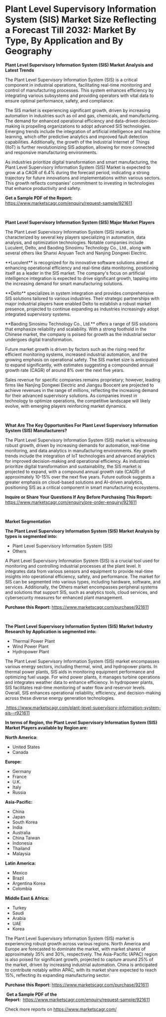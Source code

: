 <p><h1>Plant Level Supervisory Information System (SIS) Market Size Reflecting a Forecast Till 2032: Market By Type, By Application and By Geography</h1></p><p><strong>Plant Level Supervisory Information System (SIS) Market Analysis and Latest Trends</strong></p>
<p><p>The Plant Level Supervisory Information System (SIS) is a critical component in industrial operations, facilitating real-time monitoring and control of manufacturing processes. This system enhances efficiency by integrating various subsystems and providing operators with vital data to ensure optimal performance, safety, and compliance. </p><p>The SIS market is experiencing significant growth, driven by increasing automation in industries such as oil and gas, chemicals, and manufacturing. The demand for enhanced operational efficiency and data-driven decision-making is propelling organizations to adopt advanced SIS technologies. Emerging trends include the integration of artificial intelligence and machine learning, which offer predictive analytics and improved fault detection capabilities. Additionally, the growth of the Industrial Internet of Things (IIoT) is further revolutionizing SIS adoption, allowing for more connected and responsive manufacturing environments. </p><p>As industries prioritize digital transformation and smart manufacturing, the Plant Level Supervisory Information System (SIS) Market is expected to grow at a CAGR of 6.4% during the forecast period, indicating a strong trajectory for future innovations and implementations within various sectors. This growth reflects companies' commitment to investing in technologies that enhance productivity and safety.</p></p>
<p><strong>Get a Sample PDF of the Report:&nbsp;</strong> <a href="https://www.marketscagr.com/enquiry/request-sample/921611?utm_campaign=2113&utm_medium=2&utm_source=Github&utm_content=ia&utm_term=11032025&utm_id=plant-level-supervisory-information-system-sis">https://www.marketscagr.com/enquiry/request-sample/921611</a></p>
<p>&nbsp;</p>
<p><strong>Plant Level Supervisory Information System (SIS) Major Market Players</strong></p>
<p><p>The Plant Level Supervisory Information System (SIS) market is characterized by several key players specializing in automation, data analysis, and optimization technologies. Notable companies include Luculent, Delto, and Baoding Sinosimu Technology Co., Ltd., along with several others like Shanxi Anyuan Tech and Nanjing Dongwei Electric.</p><p>**Luculent** is recognized for its innovative software solutions aimed at enhancing operational efficiency and real-time data monitoring, positioning itself as a leader in the SIS market. The company's focus on artificial intelligence integration is expected to drive significant growth, tapping into the increasing demand for smart manufacturing solutions.</p><p>**Delto** specializes in system integration and provides comprehensive SIS solutions tailored to various industries. Their strategic partnerships with major industrial players have enabled Delto to establish a robust market presence, projected to continue expanding as industries increasingly adopt integrated supervisory systems.</p><p>**Baoding Sinosimu Technology Co., Ltd.** offers a range of SIS solutions that emphasize reliability and scalability. With a strong foothold in the Chinese market, the company is poised for growth as the industrial sector undergoes digital transformation. </p><p>Future market growth is driven by factors such as the rising need for efficient monitoring systems, increased industrial automation, and the growing emphasis on operational safety. The SIS market size is anticipated to expand significantly, with estimates suggesting a compounded annual growth rate (CAGR) of around 8% over the next five years.</p><p>Sales revenue for specific companies remains proprietary; however, leading firms like Nanjing Dongwei Electric and Jiangsu Boocent are projected to achieve revenues in the range of millions, reflecting the increasing demand for their advanced supervisory solutions. As companies invest in technology to optimize operations, the competitive landscape will likely evolve, with emerging players reinforcing market dynamics.</p></p>
<p>&nbsp;</p>
<p><strong>What Are The Key Opportunities For Plant Level Supervisory Information System (SIS) Manufacturers?</strong></p>
<p><p>The Plant Level Supervisory Information System (SIS) market is witnessing robust growth, driven by increasing demands for automation, real-time monitoring, and data analytics in manufacturing environments. Key growth trends include the integration of IoT technologies and advanced analytics for improved decision-making and operational efficiency. As industries prioritize digital transformation and sustainability, the SIS market is projected to expand, with a compound annual growth rate (CAGR) of approximately 10-15% over the next five years. Future outlook suggests a greater emphasis on cloud-based solutions and AI-driven analytics, positioning SIS as a critical component in smart manufacturing ecosystems.</p></p>
<p><strong>Inquire or Share Your Questions If Any Before Purchasing This Report:</strong> <a href="https://www.marketscagr.com/enquiry/pre-order-enquiry/921611?utm_campaign=2113&utm_medium=2&utm_source=Github&utm_content=ia&utm_term=11032025&utm_id=plant-level-supervisory-information-system-sis">https://www.marketscagr.com/enquiry/pre-order-enquiry/921611</a></p>
<p>&nbsp;</p>
<p><strong>Market Segmentation</strong></p>
<p><strong>The Plant Level Supervisory Information System (SIS) Market Analysis by types is segmented into:</strong></p>
<p><ul><li>Plant Level Supervisory Information System (SIS)</li><li>Others</li></ul></p>
<p><p>A Plant Level Supervisory Information System (SIS) is a crucial tool used for monitoring and controlling industrial processes at the plant level. It integrates data from various sensors and equipment to provide real-time insights into operational efficiency, safety, and performance. The market for SIS can be segmented into various types, including hardware, software, and services. Additionally, the Others market encompasses peripheral systems and solutions that support SIS, such as analytics tools, cloud services, and cybersecurity measures for enhanced plant management.</p></p>
<p><strong>Purchase this Report:&nbsp;</strong><a href="https://www.marketscagr.com/purchase/921611?utm_campaign=2113&utm_medium=2&utm_source=Github&utm_content=ia&utm_term=11032025&utm_id=plant-level-supervisory-information-system-sis">https://www.marketscagr.com/purchase/921611</a></p>
<p>&nbsp;</p>
<p><strong>The Plant Level Supervisory Information System (SIS) Market Industry Research by Application is segmented into:</strong></p>
<p><ul><li>Thermal Power Plant</li><li>Wind Power Plant</li><li>Hydropower Plant</li></ul></p>
<p><p>The Plant Level Supervisory Information System (SIS) market encompasses various energy sectors, including thermal, wind, and hydropower plants. In thermal power plants, SIS aids in monitoring equipment performance and optimizing fuel usage. For wind power plants, it manages turbine operations and integrates weather data to enhance efficiency. In hydropower plants, SIS facilitates real-time monitoring of water flow and reservoir levels. Overall, SIS enhances operational reliability, efficiency, and decision-making across these diverse energy generation technologies.</p></p>
<p><a href="https://www.marketscagr.com/plant-level-supervisory-information-system-sis--r921611?utm_campaign=2113&utm_medium=2&utm_source=Github&utm_content=ia&utm_term=11032025&utm_id=plant-level-supervisory-information-system-sis">&nbsp;https://www.marketscagr.com/plant-level-supervisory-information-system-sis--r921611</a></p>
<p><strong>In terms of Region, the Plant Level Supervisory Information System (SIS) Market Players available by Region are:</strong></p>
<p>
    <p> <strong> North America: </strong>
        <ul>
            <li>United States</li>
            <li>Canada</li>
        </ul>
        </p> 
    <p> <strong> Europe: </strong>
        <ul>
            <li>Germany</li>
            <li>France</li>
            <li>U.K.</li>
            <li>Italy</li>
            <li>Russia</li>
        </ul>
        </p> 
    <p> <strong> Asia-Pacific: </strong>
        <ul>
            <li>China</li>
            <li>Japan</li>
            <li>South Korea</li>
            <li>India</li>
            <li>Australia</li>
            <li>China Taiwan</li>
            <li>Indonesia</li>
            <li>Thailand</li>
            <li>Malaysia</li>
        </ul>
        </p> 
    <p> <strong> Latin America: </strong>
        <ul>
            <li>Mexico</li>
            <li>Brazil</li>
            <li>Argentina Korea</li>
            <li>Colombia</li>
        </ul>
        </p> 
    <p> <strong> Middle East & Africa: </strong>
        <ul>
            <li>Turkey</li>
            <li>Saudi</li>
            <li>Arabia</li>
            <li>UAE</li>
            <li>Korea</li>
        </ul>
    </p>
    </p>
<p><p>The Plant Level Supervisory Information System (SIS) market is experiencing robust growth across various regions. North America and Europe are forecasted to dominate the market, with market shares of approximately 35% and 30%, respectively. The Asia-Pacific (APAC) region is also poised for significant growth, projected to capture around 25% of the market, driven by increasing industrial automation. China is anticipated to contribute notably within APAC, with its market share expected to reach 15%, reflecting its expanding manufacturing sector.</p></p>
<p><strong>Purchase this Report: </strong><a href="https://www.marketscagr.com/purchase/921611?utm_campaign=2113&utm_medium=2&utm_source=Github&utm_content=ia&utm_term=11032025&utm_id=plant-level-supervisory-information-system-sis">https://www.marketscagr.com/purchase/921611</a></p>
<p>&nbsp;<strong>Get a Sample PDF of the Report:&nbsp;&nbsp;</strong><a href="https://www.marketscagr.com/enquiry/request-sample/921611?utm_campaign=2113&utm_medium=2&utm_source=Github&utm_content=ia&utm_term=11032025&utm_id=plant-level-supervisory-information-system-sis">https://www.marketscagr.com/enquiry/request-sample/921611</a></p>
<p><strong></strong></p>
<p>Check more reports on <a href="https://www.marketscagr.com/?utm_campaign=2113&utm_medium=2&utm_source=Github&utm_content=ia&utm_term=11032025&utm_id=plant-level-supervisory-information-system-sis">https://www.marketscagr.com/</a></p>